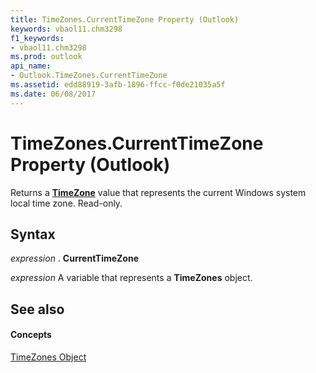 ```yaml
---
title: TimeZones.CurrentTimeZone Property (Outlook)
keywords: vbaol11.chm3298
f1_keywords:
- vbaol11.chm3298
ms.prod: outlook
api_name:
- Outlook.TimeZones.CurrentTimeZone
ms.assetid: edd88919-3afb-1896-ffcc-f0de21035a5f
ms.date: 06/08/2017
---
```



# TimeZones.CurrentTimeZone Property (Outlook)

Returns a **[TimeZone](timezone-object-outlook.md)** value that represents the current Windows system local time zone. Read-only.


## Syntax

 _expression_ . **CurrentTimeZone**

 _expression_ A variable that represents a **TimeZones** object.


## See also


#### Concepts


[TimeZones Object](timezones-object-outlook.md)

